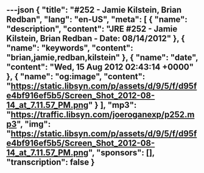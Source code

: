 ---json
{
  "title": "#252 - Jamie Kilstein, Brian Redban",
  "lang": "en-US",
  "meta": [
    {
      "name": "description",
      "content": "JRE #252 - Jamie Kilstein, Brian Redban - Date: 08/14/2012"
    },
    {
      "name": "keywords",
      "content": "brian,jamie,redban,kilstein"
    },
    {
      "name": "date",
      "content": "Wed, 15 Aug 2012 02:43:14 +0000"
    },
    {
      "name": "og:image",
      "content": "https://static.libsyn.com/p/assets/d/9/5/f/d95fe4bf916ef5b5/Screen_Shot_2012-08-14_at_7.11.57_PM.png"
    }
  ],
  "mp3": "https://traffic.libsyn.com/joeroganexp/p252.mp3",
  "img": "https://static.libsyn.com/p/assets/d/9/5/f/d95fe4bf916ef5b5/Screen_Shot_2012-08-14_at_7.11.57_PM.png",
  "sponsors": [],
  "transcription": false
}
---
<episode-header />

<timemark seconds="0" />

<transcribe-call-to-action />

<episode-footer />